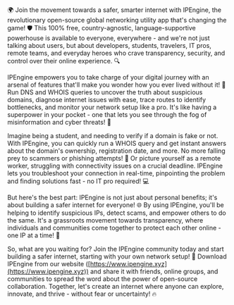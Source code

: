 🌍 Join the movement towards a safer, smarter internet with IPEngine, the revolutionary open-source global networking utility app that's changing the game! 🛡️ This 100% free, country-agnostic, language-supportive powerhouse is available to everyone, everywhere - and we're not just talking about users, but about developers, students, travelers, IT pros, remote teams, and everyday heroes who crave transparency, security, and control over their online experience. 🔍

IPEngine empowers you to take charge of your digital journey with an arsenal of features that'll make you wonder how you ever lived without it! 📡 Run DNS and WHOIS queries to uncover the truth about suspicious domains, diagnose internet issues with ease, trace routes to identify bottlenecks, and monitor your network setup like a pro. It's like having a superpower in your pocket - one that lets you see through the fog of misinformation and cyber threats! 🚀

Imagine being a student, and needing to verify if a domain is fake or not. With IPEngine, you can quickly run a WHOIS query and get instant answers about the domain's ownership, registration date, and more. No more falling prey to scammers or phishing attempts! 🚫 Or picture yourself as a remote worker, struggling with connectivity issues on a crucial deadline. IPEngine lets you troubleshoot your connection in real-time, pinpointing the problem and finding solutions fast - no IT pro required! 💻

But here's the best part: IPEngine is not just about personal benefits; it's about building a safer internet for everyone! 🌐 By using IPEngine, you'll be helping to identify suspicious IPs, detect scams, and empower others to do the same. It's a grassroots movement towards transparency, where individuals and communities come together to protect each other online - one IP at a time! 💪

So, what are you waiting for? Join the IPEngine community today and start building a safer internet, starting with your own network setup! 🎉 Download IPEngine from our website ([https://www.ipengine.xyz](https://www.ipengine.xyz)) and share it with friends, online groups, and communities to spread the word about the power of open-source collaboration. Together, let's create an internet where anyone can explore, innovate, and thrive - without fear or uncertainty! 🔥